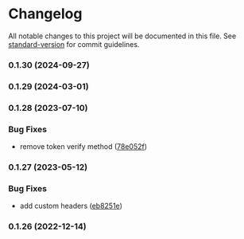 # Changelog

All notable changes to this project will be documented in this file. See [standard-version](https://github.com/conventional-changelog/standard-version) for commit guidelines.

### 0.1.30 (2024-09-27)

### 0.1.29 (2024-03-01)

### 0.1.28 (2023-07-10)


### Bug Fixes

* remove token verify method ([78e052f](https://github.com/Nebo15/uaddresses.web/commit/78e052f3442da6fcec2bf2c93b1157ce0ba7cb0b))

### 0.1.27 (2023-05-12)


### Bug Fixes

* add custom headers ([eb8251e](https://github.com/Nebo15/uaddresses.web/commit/eb8251ecff59b888352718cae9e10bbe0ee235c3))

### 0.1.26 (2022-12-14)
